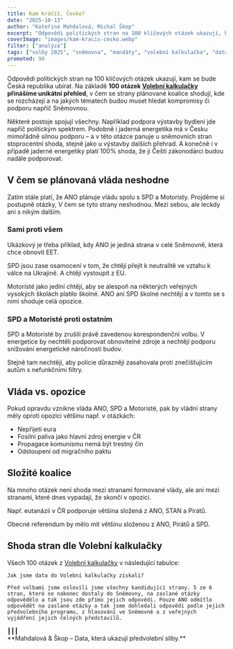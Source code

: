 ```yaml
---
title: Kam kráčíš, Česko?
date: "2025-10-13"
author: "Kateřina Mahdalová, Michal Škop"
excerpt: "Odpovědi politických stran na 100 klíčových otázek ukazují, kam se bude Česká republika ubírat."
coverImage: "images/kam-kracis-cesko.webp"
filter: ["analýza"]
tags: ["volby 2025", "sněmovna", "mandáty", "volební kalkulačka", "data", "vláda"]
promoted: 90
---
```


Odpovědi politických stran na 100 klíčových otázek ukazují, kam se bude Česká republika ubírat. Na základě **100 otázek [Volební kalkulačky](https://www.volebnikalkulacka.cz/) přinášíme unikátní přehled**, v čem se strany plánované koalice shodují, kde se rozcházejí a na jakých tématech budou muset hledat kompromisy či podporu napříč Sněmovnou.

Některé postoje spojují všechny. Například podpora výstavby bydlení jde napříč politickým spektrem. Podobně i jaderná energetika má v Česku mimořádně silnou podporu – a v této otázce panuje u sněmovních stran stoprocentní shoda, stejně jako u výstavby dalších přehrad. A konečně i v případě jaderné energetiky platí 100% shoda, že ji Čeští zákonodárci budou nadále podporovat.

## V čem se plánovaná vláda neshodne
<PartyFace party="ANO" size={15} text="" />  <PartyFace party="SPD" size={15} text="" /> <PartyFace party="Motoristé" size={15} text="" /> Zatím stále platí, že ANO plánuje vládu spolu s SPD a Motoristy. Projděme si postupně otázky, V čem se tyto strany neshodnou. Mezi sebou, ale leckdy ani s nikým dalším.

### Sami proti všem
<PartyFace party="ANO" size={15} text="" /> Ukázkový je třeba příklad, kdy ANO je jediná strana v celé Sněmovně, která chce obnovit EET.

<PartyFace party="SPD" size={15} text="" /> SPD jsou zase osamocení v tom, že chtějí přejít k neutralitě ve vztahu k válce na Ukrajině. A chtějí vystoupit z EU.

<PartyFace party="Motoristé" size={15} text="" /> Motoristé jako jediní chtějí, aby se alespoň na některých veřejných vysokých školách platilo školné. ANO ani SPD školné nechtějí a v tomto se s nimi shoduje celá opozice.

### SPD a Motoristé proti ostatním
<PartyFace party="SPD" size={15} text="" /> <PartyFace party="Motoristé" size={15} text="" /> SPD a Motoristé by zrušili právě zavedenou korespondenční volbu. V energetice by nechtěli podporovat obnovitelné zdroje a nechtějí podporu snížování energetické náročnosti budov.

Stejně tam nechtějí, aby policie důrazněji zasahovala proti znečišťujícím autům s nefunkčními filtry.

## Vláda vs. opozice
<PartyFace party="ANO" size={15} text="" />  <PartyFace party="SPD" size={15} text="" /> <PartyFace party="Motoristé" size={15} text="" /> Pokud opravdu vznikne vláda ANO, SPD a Motoristé, pak by vládní strany měly oproti opozici většinu např. v otázkách:
- Nepřijetí eura
- Fosilní paliva jako hlavní zdroj energie v ČR
- Propagace komunismu nemá být trestný čin
- Odstoupení od migračního paktu

## Složité koalice
Na mnoho otázek není shoda mezi stranami formované vlády, ale ani mezi stranami, které dnes vypadají, že skončí v opozici.

<PartyFace party="ANO" size={15} text="" /> <PartyFace party="STAN" size={15} text="" /> <PartyFace party="Piráti" size={15} text="" /> Např. eutanázii v ČR podporuje většina složená z ANO, STAN a Pirátů.

<PartyFace party="ANO" size={15} text="" /> <PartyFace party="Piráti" size={15} text="" /> <PartyFace party="SPD" size={15} text="" /> Obecné referendum by mělo mít většinu složenou z ANO, Pirátů a SPD.

## Shoda stran dle Volební kalkulačky

Všech 100 otázek z [Volební kalkulačky](https://www.volebnikalkulacka.cz/) v následující tabulce:

<MotionsStancesTable dataFile="data.json" showTags />

```box
Jak jsme data do Volební kalkulačky získali?

Před volbami jsme oslovili jsme všechny kandidující strany. 5 ze 6 stran, které se nakonec dostaly do Sněmovny, na zaslané otázky odpovědělo a tak jsou zde přímo jejich odpovědi. Pouze ANO odmítlo odpovědět na zaslané otázky a tak jsme dohledali odpovědi podle jejich předvolebního programu, z hlasování ve Sněmovně a z veřejných vyjádření jejich čelných představilů.
```


<div style={{ textAlign: 'center' }}>┃┃┃</div>

<div style={{ textAlign: 'center' }}>**Mahdalová & Škop – Data, která ukazují předvolební sliby.**</div>
